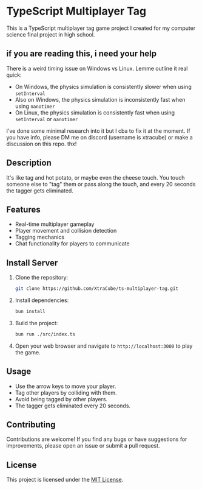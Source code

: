 # TypeScript Multiplayer Tag

This is a TypeScript multiplayer tag game project I created for my computer science final project in high school.


## if you are reading this, i need your help

There is a weird timing issue on Windows vs Linux. Lemme outline it real quick:
- On Windows, the physics simulation is consistently slower when using `setInterval`
- Also on Windows, the physics simulation is inconsistently fast when using `nanotimer`
- On Linux, the physics simulation is consistently fast when using `setInterval` or `nanotimer`

I've done some minimal research into it but I cba to fix it at the moment.
If you have info, please DM me on discord (username is xtracube) or make a discussion on this repo. thx!

## Description

It's like tag and hot potato, or maybe even the cheese touch. You touch someone else to "tag" them or pass along the touch, and every 20 seconds the tagger gets eliminated.

## Features

- Real-time multiplayer gameplay
- Player movement and collision detection
- Tagging mechanics
- Chat functionality for players to communicate

## Install Server

1. Clone the repository:

    ```bash
    git clone https://github.com/XtraCube/ts-multiplayer-tag.git
    ```

2. Install dependencies:

    ```bash
    bun install
    ```

3. Build the project:

    ```bash
    bun run ./src/index.ts
    ```

4. Open your web browser and navigate to `http://localhost:3000` to play the game.

## Usage

- Use the arrow keys to move your player.
- Tag other players by colliding with them.
- Avoid being tagged by other players.
- The tagger gets eliminated every 20 seconds.

## Contributing

Contributions are welcome! If you find any bugs or have suggestions for improvements, please open an issue or submit a pull request.

## License

This project is licensed under the [MIT License](LICENSE).
